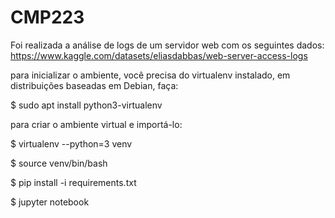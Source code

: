 # CMP223

Foi realizada a análise de logs de um servidor web com os seguintes dados: https://www.kaggle.com/datasets/eliasdabbas/web-server-access-logs

para inicializar o ambiente, você precisa do virtualenv instalado, em distribuições baseadas em Debian, faça:

$ sudo apt install python3-virtualenv

para criar o ambiente virtual e importá-lo:

$ virtualenv --python=3 venv

$ source venv/bin/bash

$ pip install -i requirements.txt

$ jupyter notebook


